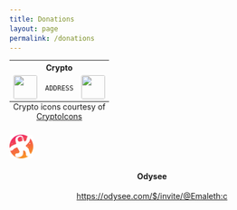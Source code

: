 ```yaml
---
title: Donations
layout: page
permalink: /donations
---
```

<table style="margin-left:auto; margin-right:auto;">
  <tr>
    <th colspan="3" style="text-align:center">Crypto</th>
  </tr>
  <tr>
    <td><img style="height:3em; width:3em; display:block; border-radius:3px; margin-left:auto; margin-right:auto;" src="ICON"></td>
    <td style="text-align:center"><code>ADDRESS</code></td>
    <td><img style="height:3em; width:3em; display:block; border-radius:3px; margin-left:auto; margin-right:auto;" src="QR"></td>
  </tr>
  <caption style="caption-side: bottom;">Crypto icons courtesy of <a href="http://cryptoicons.co">CryptoIcons</a></caption>
</table> 
<!-- <table style="margin-left:auto; margin-right:auto;">
  <tr>
    <th colspan="3" style="text-align:center">Referral Links</th>
  </tr>
  <tr>
    <td><img style="height:3em; width:3em; display:block; border-radius:3px; margin-left:auto; margin-right:auto;" src="/assets/images/branding/odysee/Odysee.svg"></td>
    <td colspan="2" style="text-align:center"><code><a href="https://odysee.com/$/invite/@Emaleth:c">https://odysee.com/$/invite/@Emaleth:c</a></code></td>
  </tr>
  <caption style="caption-side: bottom;"></caption>
</table> -->

<div class="card">
  <img src="/assets/images/branding/odysee/Odysee.svg" style="text-align:center; height:3em; width:3em; border-radius:5px; margin-left:auto; margin-right:auto;">
  <div class="container">
    <h4 style="text-align:center"><b>Odysee</b></h4>
    <p style="text-align:center"><a href="https://odysee.com/$/invite/@Emaleth:c">https://odysee.com/$/invite/@Emaleth:c</a></p>
  </div>
</div>